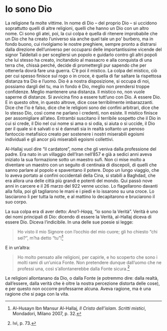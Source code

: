 # Io sono Dio

La religione fa molte vittime. In nome di Dio – del proprio Dio – si uccidono soprattutto quelli di altre religioni, quelli che hanno un Dio con un altro nome. Ci sono gli atei, poi, la cui colpa è quella di ritenere improbabile che un Dio che ha creato l’universo sia anche quel tale un po’ burbero, ma in fondo buono, cui rivolgiamo le nostre preghiere, sempre pronto a distrarsi dalla direzione dell’universo per occuparsi delle importantissime vicende del signor Taldeitali o per scegliersi un popolo e guidarlo contro gli altri popoli che lui stesso ha creato, incitandolo al massacro e alla conquista di una terra che, chissà perché, decide di promettergli pur sapendo che per ottenerla dovrà fare una guerra. C’è poi il mistico. La colpa del mistico, ciò per cui spesso finisce sul rogo o in croce, è quella di far saltare la rispettosa distanza tra Dio e l’uomo. Dio è a nostra disposizione, si occupa di noi, possiamo dargli del tu, ma in fondo è Dio, meglio non prendersi troppe confidenze. Meglio mantenere una distanza. Il mistico no, non vuole saperne di distanze. Si avvicina fino a essere tutt’uno con Dio. A essere Dio. E in questo oltre, in questo altrove, dice cose terribilmente imbarazzanti. Dice che l’io è falso, dice che le religioni sono dei confini arbitrari, dice che lo stesso Dio, così come ne parlano i credenti, non esiste. Il mistico finisce per assomigliare all’ateo. Entrambi suscitano il terribile sospetto che il Dio in cui si crede, il Dio nel cui nome si ama o si odia, si aiuta o si uccide, il Dio per il quale si è salvati o si è dannati sia in realtà soltanto un penoso fantoccio metafisico creato per sostenere i nostri miserabili egoismi individuali e gli ancor più miserabili egoismi collettivi.

Al-Hallaj vuol dire “il cardatore”, nome che gli veniva dalla professione del padre. Era nato in un villaggio dell’Iran nell’857 e già a sedici anni aveva iniziato la sua formazione sotto un maestro sufi. Non ci mise molto a diventare un maestro con un seguito di centinaia di discepoli, di quelli che sanno parlare al popolo e spaventano il potere. Dopo un lungo viaggio, che lo aveva portato ai confini occidentali della Cina, si stabilì a Baghdad, che era allora una delle città più grandi e potenti del mondo. Qui passò nove anni in carcere e il 26 marzo del 922 venne ucciso. Lo flagellarono davanti alla folla, poi gli tagliarono le mani e i piedi e lo issarono su una croce. Lo lasciarono lì per tutta la notte, e al mattino lo decapitarono e bruciarono il suo corpo.

La sua colpa era di aver detto: _Ana’l-Haqq_, “io sono la Verità”. Verità è uno dei nomi principali di Dio: dicendo di essere la Verità, al-Hallaj diceva di essere Dio. Diceva l’indicibile.
In una delle sue poesie si legge:

>Ho visto il mio Signore con l’occhio del mio cuore;
>gli ho chiesto “chi sei?”, m’ha detto “tu”![^1]

E in un’altra:

>Ho molto pensato alle religioni, per capirle,
>e ho scoperto che sono i molti rami di un’unica Fonte.
>Non pretendere dunque dall’uomo che ne professi una,
>così s’allontanerebbe dalla Fonte sicura.[^2]

Le religioni allontanano da Dio, o dalla Fonte (e potremmo dire: dalla realtà, dall’essere, dalla verità che è oltre la nostra percezione distorta delle cose), e per questo non occorre professarne alcuna.
Aveva ragione, ma è una ragione che si paga con la vita.

[^1]: Al-Husayn Ibn Mansur Al-Hallaj, _Il Cristo dell’islam. Scritti mistici_, Mondadori, Milano 2007, p. 32.
[^2]: Ivi, p. 73.
